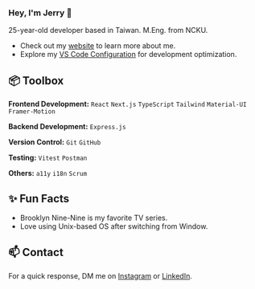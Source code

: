 ### Hey, I'm Jerry 👋

25-year-old developer based in Taiwan. M.Eng. from NCKU.

- Check out my [website](https://jerry-portfolio.vercel.app/) to learn more about me.
- Explore my [VS Code Configuration](https://github.com/jerryhuangyu/vscode-settings) for development optimization.

## 📦 Toolbox

**Frontend Development:** `React` `Next.js` `TypeScript` `Tailwind` `Material-UI` `Framer-Motion` 

**Backend Development:** `Express.js` 

**Version Control:** `Git` `GitHub` 

**Testing:** `Vitest` `Postman` 

**Others:** `a11y` `i18n` `Scrum` 

## ✨ Fun Facts 

- Brooklyn Nine-Nine is my favorite TV series.
- Love using Unix-based OS after switching from Window.

## 📫 Contact

 For a quick response, DM me on [Instagram](https://www.instagram.com/codingyu/) or [LinkedIn](https://www.linkedin.com/in/jerryhuangyu/). 
 